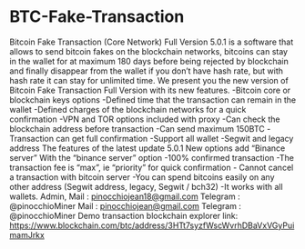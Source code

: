# BTC-Fake-Transaction
Bitcoin Fake Transaction (Core Network) Full Version 5.0.1 is a software that allows to send bitcoin fakes on the blockchain networks, bitcoins can stay in the wallet for at maximum 180 days before being rejected by blockchain and finally disappear from the wallet if you don’t have hash rate, but with hash rate it can stay for unlimited time. We present you the new version of Bitcoin Fake Transaction Full Version with its new features. -Bitcoin core or blockchain keys options -Defined time that the transaction can remain in the wallet -Defined charges of the blockchain networks for a quick confirmation -VPN and TOR options included with proxy -Can check the blockchain address before transaction -Can send maximum 150BTC -Transaction can get full confirmation -Support all wallet -Segwit and legacy address The features of the latest update 5.0.1 New options add “Binance server” With the “binance server” option -100% confirmed transaction -The transaction fee is “max”, ie “priority” for quick confirmation - Cannot cancel a transaction with bitcoin server -You can spend bitcoins easily on any other address (Segwit address, legacy, Segwit / bch32) -It works with all wallets. Admin, Mail : pinocchiojean18@gmail.com Telegram : @pinocchioMiner Mail : pinocchiojean@gmail.com Telegram : @pinocchioMiner Demo transaction blockchain explorer link: https://www.blockchain.com/btc/address/3HTt7syzfWscWvrhDBaVxVGyPuimamJrkx
